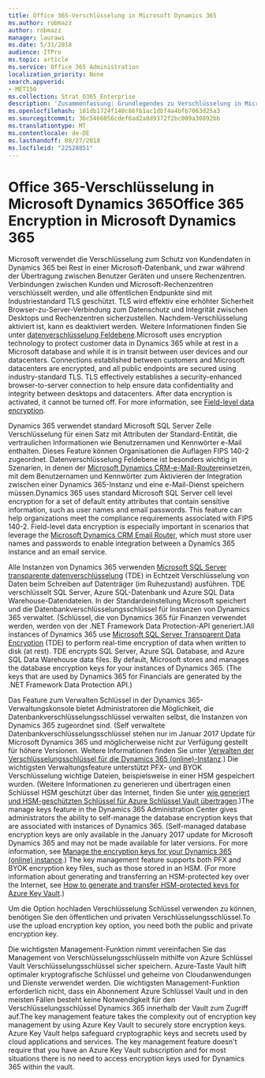 ```yaml
---
title: Office 365-Verschlüsselung in Microsoft Dynamics 365
ms.author: robmazz
author: robmazz
manager: laurawi
ms.date: 5/31/2018
audience: ITPro
ms.topic: article
ms.service: Office 365 Administration
localization_priority: None
search.appverid:
- MET150
ms.collection: Strat_O365_Enterprise
description: 'Zusammenfassung: Grundlegendes zu Verschlüsselung in Microsoft Dynamics 365.'
ms.openlocfilehash: 181db1724f140c86fb1ac1dbf4a4bfb7063d25a3
ms.sourcegitcommit: 36c5466056cdef6ad2a8d9372f2bc009a30892bb
ms.translationtype: MT
ms.contentlocale: de-DE
ms.lasthandoff: 08/27/2018
ms.locfileid: "22528851"
---
```

# <a name="office-365-encryption-in-microsoft-dynamics-365"></a><span data-ttu-id="6bad3-103">Office 365-Verschlüsselung in Microsoft Dynamics 365</span><span class="sxs-lookup"><span data-stu-id="6bad3-103">Office 365 Encryption in Microsoft Dynamics 365</span></span>

<span data-ttu-id="6bad3-p101">Microsoft verwendet die Verschlüsselung zum Schutz von Kundendaten in Dynamics 365 bei Rest in einer Microsoft-Datenbank, und zwar während der Übertragung zwischen Benutzer Geräten und unsere Rechenzentren. Verbindungen zwischen Kunden und Microsoft-Rechenzentren verschlüsselt werden, und alle öffentlichen Endpunkte sind mit Industriestandard TLS geschützt. TLS wird effektiv eine erhöhter Sicherheit Browser-zu-Server-Verbindung zum Datenschutz und Integrität zwischen Desktops und Rechenzentren sicherzustellen. Nachdem-Verschlüsselung aktiviert ist, kann es deaktiviert werden. Weitere Informationen finden Sie unter [datenverschlüsselung Feldebene](https://msdn.microsoft.com/en-us/library/dn481562.aspx).</span><span class="sxs-lookup"><span data-stu-id="6bad3-p101">Microsoft uses encryption technology to protect customer data in Dynamics 365 while at rest in a Microsoft database and while it is in transit between user devices and our datacenters. Connections established between customers and Microsoft datacenters are encrypted, and all public endpoints are secured using industry-standard TLS. TLS effectively establishes a security-enhanced browser-to-server connection to help ensure data confidentiality and integrity between desktops and datacenters. After data encryption is activated, it cannot be turned off. For more information, see [Field-level data encryption](https://msdn.microsoft.com/en-us/library/dn481562.aspx).</span></span>

<span data-ttu-id="6bad3-p102">Dynamics 365 verwendet standard Microsoft SQL Server Zelle Verschlüsselung für einen Satz mit Attributen der Standard-Entität, die vertraulichen Informationen wie Benutzernamen und Kennwörter e-Mail enthalten. Dieses Feature können Organisationen die Auflagen FIPS 140-2 zugeordnet. Datenverschlüsselung Feldebene ist besonders wichtig in Szenarien, in denen der [Microsoft Dynamics CRM-e-Mail-Router](https://technet.microsoft.com/en-us/library/hh699800.aspx)einsetzen, mit dem Benutzernamen und Kennwörter zum Aktivieren der Integration zwischen einer Dynamics 365-Instanz und eine e-Mail-Dienst speichern müssen.</span><span class="sxs-lookup"><span data-stu-id="6bad3-p102">Dynamics 365 uses standard Microsoft SQL Server cell level encryption for a set of default entity attributes that contain sensitive information, such as user names and email passwords. This feature can help organizations meet the compliance requirements associated with FIPS 140-2. Field-level data encryption is especially important in scenarios that leverage the [Microsoft Dynamics CRM Email Router](https://technet.microsoft.com/en-us/library/hh699800.aspx), which must store user names and passwords to enable integration between a Dynamics 365 instance and an email service.</span></span> 

<span data-ttu-id="6bad3-p103">Alle Instanzen von Dynamics 365 verwenden [Microsoft SQL Server transparente datenverschlüsselung](https://docs.microsoft.com/sql/relational-databases/security/encryption/transparent-data-encryption?view=sql-server-2017) (TDE) in Echtzeit Verschlüsselung von Daten beim Schreiben auf Datenträger (im Ruhezustand) ausführen. TDE verschlüsselt SQL Server, Azure SQL-Datenbank und Azure SQL Data Warehouse-Datendateien. In der Standardeinstellung Microsoft speichert und die Datenbankverschlüsselungsschlüssel für Instanzen von Dynamics 365 verwaltet. (Schlüssel, die von Dynamics 365 für Finanzen verwendet werden, werden von der .NET Framework Data Protection-API generiert.)</span><span class="sxs-lookup"><span data-stu-id="6bad3-p103">All instances of Dynamics 365 use [Microsoft SQL Server Transparent Data Encryption](https://docs.microsoft.com/sql/relational-databases/security/encryption/transparent-data-encryption?view=sql-server-2017) (TDE) to perform real-time encryption of data when written to disk (at rest). TDE encrypts SQL Server, Azure SQL Database, and Azure SQL Data Warehouse data files. By default, Microsoft stores and manages the database encryption keys for your instances of Dynamics 365. (The keys that are used by Dynamics 365 for Financials are generated by the .NET Framework Data Protection API.)</span></span> 

<span data-ttu-id="6bad3-p104">Das Feature zum Verwalten Schlüssel in der Dynamics 365-Verwaltungskonsole bietet Administratoren die Möglichkeit, die Datenbankverschlüsselungsschlüssel verwalten selbst, die Instanzen von Dynamics 365 zugeordnet sind. (Self verwaltete Datenbankverschlüsselungsschlüssel stehen nur im Januar 2017 Update für Microsoft Dynamics 365 und möglicherweise nicht zur Verfügung gestellt für höhere Versionen. Weitere Informationen finden Sie unter [Verwalten der Verschlüsselungsschlüssel für die Dynamics 365 (online)-Instanz](https://docs.microsoft.com/dynamics365/customer-engagement/admin/manage-encryption-keys-instance).) Die wichtigsten Verwaltungsfeature unterstützt PFX- und BYOK Verschlüsselung wichtige Dateien, beispielsweise in einer HSM gespeichert wurden. (Weitere Informationen zu generieren und übertragen einen Schlüssel HSM geschützt über das Internet, finden Sie unter [wie generiert und HSM-geschützten Schlüssel für Azure Schlüssel Vault übertragen](https://docs.microsoft.com/azure/key-vault/key-vault-hsm-protected-keys).)</span><span class="sxs-lookup"><span data-stu-id="6bad3-p104">The manage keys feature in the Dynamics 365 Administration Center gives administrators the ability to self-manage the database encryption keys that are associated with instances of Dynamics 365. (Self-managed database encryption keys are only available in the January 2017 update for Microsoft Dynamics 365 and may not be made available for later versions. For more information, see [Manage the encryption keys for your Dynamics 365 (online) instance](https://docs.microsoft.com/dynamics365/customer-engagement/admin/manage-encryption-keys-instance).) The key management feature supports both PFX and BYOK encryption key files, such as those stored in an HSM. (For more information about generating and transferring an HSM-protected key over the Internet, see [How to generate and transfer HSM-protected keys for Azure Key Vault](https://docs.microsoft.com/azure/key-vault/key-vault-hsm-protected-keys).)</span></span> 

<span data-ttu-id="6bad3-120">Um die Option hochladen Verschlüsselung Schlüssel verwenden zu können, benötigen Sie den öffentlichen und privaten Verschlüsselungsschlüssel.</span><span class="sxs-lookup"><span data-stu-id="6bad3-120">To use the upload encryption key option, you need both the public and private encryption key.</span></span>

<span data-ttu-id="6bad3-p105">Die wichtigsten Management-Funktion nimmt vereinfachen Sie das Management von Verschlüsselungsschlüsseln mithilfe von Azure Schlüssel Vault Verschlüsselungsschlüssel sicher speichern. Azure-Taste Vault hilft optimaler kryptografische Schlüssel und geheime von Cloudanwendungen und Dienste verwendet werden. Die wichtigsten Management-Funktion erforderlich nicht, dass ein Abonnement Azure Schlüssel Vault und in den meisten Fällen besteht keine Notwendigkeit für den Verschlüsselungsschlüssel Dynamics 365 innerhalb der Vault zum Zugriff auf.</span><span class="sxs-lookup"><span data-stu-id="6bad3-p105">The key management feature takes the complexity out of encryption key management by using Azure Key Vault to securely store encryption keys. Azure Key Vault helps safeguard cryptographic keys and secrets used by cloud applications and services. The key management feature doesn't require that you have an Azure Key Vault subscription and for most situations there is no need to access encryption keys used for Dynamics 365 within the vault.</span></span>

